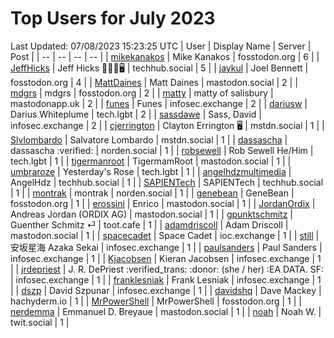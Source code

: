 # Top Users for July 2023
Last Updated: 07/08/2023 15:23:25 UTC
| User | Display Name | Server | Post |
| -- | -- | -- | -- |
| [mikekanakos](https://fosstodon.org/@mikekanakos) | Mike Kanakos | fosstodon.org | 6 |
| [JeffHicks](https://techhub.social/@JeffHicks) | Jeff Hicks 🐶🎼🍷🖥️ | techhub.social | 5 |
| [jaykul](https://fosstodon.org/@jaykul) | Joel Bennett | fosstodon.org | 4 |
| [MattDaines](https://mastodon.social/@MattDaines) | Matt Daines | mastodon.social | 2 |
| [mdgrs](https://fosstodon.org/@mdgrs) | mdgrs | fosstodon.org | 2 |
| [matty](https://mastodonapp.uk/@matty) | matty of salisbury | mastodonapp.uk | 2 |
| [funes](https://infosec.exchange/@funes) | Funes | infosec.exchange | 2 |
| [dariusw](https://tech.lgbt/@dariusw) | Darius Whiteplume | tech.lgbt | 2 |
| [sassdawe](https://infosec.exchange/@sassdawe) | Sass, David | infosec.exchange | 2 |
| [cjerrington](https://mstdn.social/@cjerrington) | Clayton Errington 🖥️ | mstdn.social | 1 |
| [Slvlombardo](https://mstdn.social/@Slvlombardo) | Salvatore Lombardo | mstdn.social | 1 |
| [dassascha](https://norden.social/@dassascha) | dassascha :verified: | norden.social | 1 |
| [robsewell](https://tech.lgbt/@robsewell) | Rob Sewell He/Him | tech.lgbt | 1 |
| [tigermanroot](https://mastodon.social/@tigermanroot) | TigermamRoot | mastodon.social | 1 |
| [umbraroze](https://tech.lgbt/@umbraroze) | Yesterday's Rose | tech.lgbt | 1 |
| [angelhdzmultimedia](https://techhub.social/@angelhdzmultimedia) | AngelHdz | techhub.social | 1 |
| [SAPIENTech](https://techhub.social/@SAPIENTech) | SAPIENTech | techhub.social | 1 |
| [montrak](https://norden.social/@montrak) | montrak | norden.social | 1 |
| [genebean](https://fosstodon.org/@genebean) | GeneBean | fosstodon.org | 1 |
| [erossini](https://mastodon.social/@erossini) | Enrico | mastodon.social | 1 |
| [JordanOrdix](https://mastodon.social/@JordanOrdix) | Andreas Jordan (ORDIX AG) | mastodon.social | 1 |
| [gpunktschmitz](https://toot.cafe/@gpunktschmitz) | Guenther Schmitz ⏎ | toot.cafe | 1 |
| [adamdriscoll](https://mastodon.social/@adamdriscoll) | Adam Driscoll | mastodon.social | 1 |
| [spacecadet](https://ioc.exchange/@spacecadet) | Space Cadet | ioc.exchange | 1 |
| [still](https://infosec.exchange/@still) | 安坂星海 Azaka Sekai | infosec.exchange | 1 |
| [paulsanders](https://infosec.exchange/@paulsanders) | Paul Sanders | infosec.exchange | 1 |
| [Kjacobsen](https://infosec.exchange/@Kjacobsen) | Kieran Jacobsen | infosec.exchange | 1 |
| [jrdepriest](https://infosec.exchange/@jrdepriest) | J. R. DePriest :verified_trans: :donor: (she / her) :EA DATA. SF: | infosec.exchange | 1 |
| [franklesniak](https://infosec.exchange/@franklesniak) | Frank Lesniak | infosec.exchange | 1 |
| [dszp](https://infosec.exchange/@dszp) | David Szpunar | infosec.exchange | 1 |
| [davidshq](https://hachyderm.io/@davidshq) | Dave Mackey | hachyderm.io | 1 |
| [MrPowerShell](https://fosstodon.org/@MrPowerShell) | MrPowerShell | fosstodon.org | 1 |
| [nerdemma](https://mastodon.social/@nerdemma) | Emmanuel D. Breyaue | mastodon.social | 1 |
| [noah](https://twit.social/@noah) | Noah W. | twit.social | 1 |
